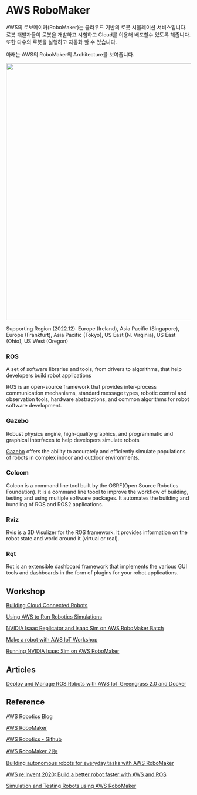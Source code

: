 # AWS RoboMaker


AWS의 로보메이커(RoboMaker)는 클라우드 기반의 로봇 시뮬레이션 서비스입니다. 로봇 개발자들이 로봇을 개발하고 시험하고 Cloud를 이용해 배포할수 있도록 해줍니다. 또한 다수의 로봇을 실행하고 자동화 할 수 있습니다. 

아래는 AWS의 RoboMaker의 Architecture를 보여줍니다. 

<img src="https://user-images.githubusercontent.com/52392004/209247633-304c8356-df34-4558-9374-3f962f38f851.png" width="700">

Supporting Region (2022.12): Europe (Ireland), Asia Pacific (Singapore), Europe (Frankfurt), Asia Pacific (Tokyo), US East (N. Virginia), US East (Ohio), US West (Oregon)

### ROS

A set of software libraries and tools, from drivers to algorithms, that help developers build robot applications

ROS is an open-source framework that provides inter-process communication mechanisms, standard message types, robotic control and observation tools, hardware abstractions, and common algorithms for robot software development.



### Gazebo
Robust physics engine, high-quality graphics, and programmatic and graphical interfaces to help developers simulate robots

[Gazebo](https://gazebosim.org/home) offers the ability to accurately and efficiently simulate populations of robots in complex indoor and outdoor environments.


### Colcom

Colcon is a command line tool built by the OSRF(Open Source Robotics Foundation). It is a command line toool to improve the workflow of building, testing and using multiple software packages. It automates the building and bundling of ROS and ROS2 applications.

### Rviz

Rvis is a 3D Visulizer for the ROS framework. It provides information on the robot state and world around it (virtual or real).


### Rqt

Rqt is an extensible dashboard framework that implements the various GUI tools and dashboards in the form of plugins for your robot applications.


## Workshop 

[Building Cloud Connected Robots](https://catalog.us-east-1.prod.workshops.aws/workshops/fa208b8e-83d6-4cc1-8356-bfa5b6184fae/en-US)

[Using AWS to Run Robotics Simulations](https://catalog.us-east-1.prod.workshops.aws/workshops/5b369b7a-2da1-498b-97a9-9af95e3c6294/en-US)

[NVIDIA Isaac Replicator and Isaac Sim on AWS RoboMaker Batch](https://catalog.us-east-1.prod.workshops.aws/workshops/bf038477-a314-403e-9272-508642bc0fcb/en-US)

[Make a robot with AWS IoT Workshop](https://catalog.us-east-1.prod.workshops.aws/workshops/446304b7-b946-4c40-b78f-08bf0025d8f6/en-US)

[Running NVIDIA Isaac Sim on AWS RoboMaker](https://catalog.us-east-1.prod.workshops.aws/workshops/c8280014-6276-4a6c-830c-a0ce18581221/en-US)

## Articles

[Deploy and Manage ROS Robots with AWS IoT Greengrass 2.0 and Docker](https://aws.amazon.com/ko/blogs/robotics/deploy-and-manage-ros-robots-with-aws-iot-greengrass-2-0-and-docker/)

## Reference

[AWS Robotics Blog](https://aws.amazon.com/ko/blogs/robotics/)

[AWS RoboMaker](https://aws.amazon.com/ko/robomaker/)

[AWS Robotics - Github](https://github.com/aws-robotics)

[AWS RoboMaker 기능](https://aws.amazon.com/ko/robomaker/features/)

[Building autonomous robots for everyday tasks with AWS RoboMaker](https://www.youtube.com/watch?v=2UWNIyBaDxg)

[AWS re:Invent 2020: Build a better robot faster with AWS and ROS](https://www.youtube.com/watch?v=6R_CImH8DYs)

[Simulation and Testing Robots using AWS RoboMaker](https://summit.robomakerworkshops.com/ws/multi_robot_fleet_simulations)
